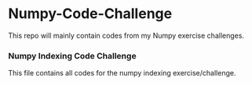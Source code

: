 # Numpy-Code-Challenge
This repo will mainly contain codes from my Numpy exercise challenges. 

### Numpy Indexing Code Challenge
This file contains all codes for the numpy indexing exercise/challenge. 
